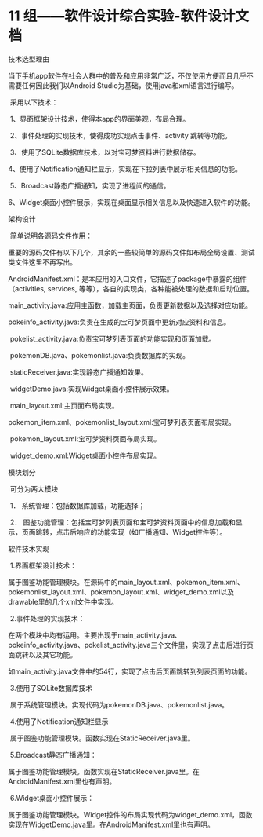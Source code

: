 # 11 组——软件设计综合实验-软件设计文档

 

技术选型理由

​         当下手机app软件在社会人群中的普及和应用非常广泛，不仅使用方便而且几乎不需要任何因此我们以Android Studio为基础，使用java和xml语言进行编写。

​         采用以下技术：

​	1、界面框架设计技术，使得本app的界面美观，布局合理。

​	2、事件处理的实现技术，使得成功实现点击事件、activity 跳转等功能。

​	3、使用了SQLite数据库技术，以对宝可梦资料进行数据储存。

​	4、使用了Notification通知栏显示，实现在下拉列表中展示相关信息的功能。

​	5、Broadcast静态广播通知，实现了进程间的通信。

​	6、Widget桌面小控件展示，实现在桌面显示相关信息以及快速进入软件的功能。

 

架构设计

​         简单说明各源码文件作用：

​         重要的源码文件有以下几个，其余的一些较简单的源码文件如布局全局设置、测试类文件这里不再写出。

​         AndroidManifest.xml：是本应用的入口文件，它描述了package中暴露的组件（activities, services, 等等），各自的实现类，各种能被处理的数据和启动位置。

​         main_activity.java:应用主函数，加载主页面，负责更新数据以及选择对应功能。

​         pokeinfo_activity.java:负责在生成的宝可梦页面中更新对应资料和信息。

​         pokelist_activity.java:负责宝可梦列表页面的功能实现和页面加载。

​         pokemonDB.java、pokemonlist.java:负责数据库的实现。

​         staticReceiver.java:实现静态广播通知效果。

​         widgetDemo.java:实现Widget桌面小控件展示效果。

​         main_layout.xml:主页面布局实现。

​         pokemon_item.xml、pokemonlist_layout.xml:宝可梦列表页面布局实现。

​         pokemon_layout.xml:宝可梦资料页面布局实现。

​         widget_demo.xml:Widget桌面小控件布局实现。

 

模块划分

​         可分为两大模块

​	1． 系统管理：包括数据库加载，功能选择；

​	2． 图鉴功能管理：包括宝可梦列表页面和宝可梦资料页面中的信息加载和显示，页面跳转，点击后响应的功能实现（如广播通知、Widget控件等）。

 

 

软件技术实现

​	1.界面框架设计技术：

​                  属于图鉴功能管理模块。在源码中的main_layout.xml、pokemon_item.xml、pokemonlist_layout.xml、pokemon_layout.xml、widget_demo.xml以及drawable里的几个xml文件中实现。

​	2.事件处理的实现技术：

​                  在两个模块中均有运用。主要出现于main_activity.java、pokeinfo_activity.java、pokelist_activity.java三个文件里，实现了点击后进行页面跳转以及其它功能。

​                  如main_activity.java文件中的54行，实现了点击后页面跳转到列表页面的功能。

​	3.使用了SQLite数据库技术

​                  属于系统管理模块。实现代码为pokemonDB.java、pokemonlist.java。

​	4.使用了Notification通知栏显示

​                  属于图鉴功能管理模块。函数实现在StaticReceiver.java里。

​	5.Broadcast静态广播通知：

​                  属于图鉴功能管理模块。函数实现在StaticReceiver.java里。在AndroidManifest.xml里也有声明。

​	6.Widget桌面小控件展示：

​                  属于图鉴功能管理模块。Widget控件的布局实现代码为widget_demo.xml，函数实现在WidgetDemo.java里。在AndroidManifest.xml里也有声明。
